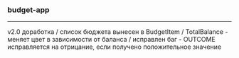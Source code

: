 ### budget-app
---

v2.0
доработка / список бюджета вынесен в BudgetItem / TotalBalance - меняет цвет в зависимости от баланса / исправлен баг - OUTCOME исправляется на отрицание, если получено положительное значение
